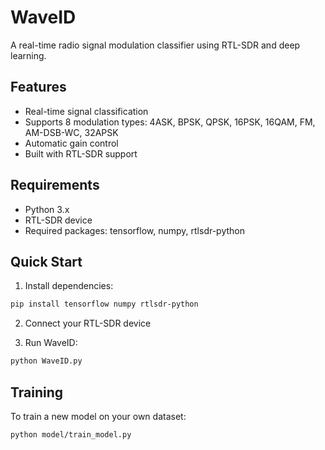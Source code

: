 # WaveID

A real-time radio signal modulation classifier using RTL-SDR and deep learning.

## Features
- Real-time signal classification
- Supports 8 modulation types: 4ASK, BPSK, QPSK, 16PSK, 16QAM, FM, AM-DSB-WC, 32APSK
- Automatic gain control
- Built with RTL-SDR support

## Requirements
- Python 3.x
- RTL-SDR device
- Required packages: tensorflow, numpy, rtlsdr-python

## Quick Start
1. Install dependencies:
```bash
pip install tensorflow numpy rtlsdr-python
```

2. Connect your RTL-SDR device

3. Run WaveID:
```bash
python WaveID.py
```

## Training
To train a new model on your own dataset:
```bash
python model/train_model.py
